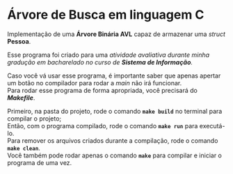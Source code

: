 # Árvore de Busca em linguagem C
Implementação de uma **Árvore Binária AVL** capaz de armazenar uma *struct* **Pessoa**.

Esse programa foi criado para uma *atividade avaliativa durante minha gradução em bacharelado no curso de **Sistema de Informação**.*


Caso você vá usar esse programa, é importante saber que apenas apertar um botão no compilador para rodar a *main* não irá funcionar.  
Para rodar esse programa de forma apropriada, você precisará do ***Makefile***.

Primeiro, na pasta do projeto, rode o comando **`make build`** no terminal para compilar o projeto;  
Então, com o programa compilado, rode o comando **`make run`** para executá-lo.  
Para remover os arquivos criados durante a compilação, rode o comando **`make clean`**.  
Você também pode rodar apenas o comando **`make`** para compilar e iniciar o programa de uma vez.

